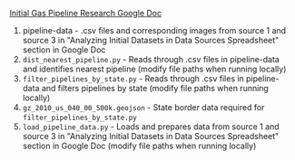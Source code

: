 [Initial Gas Pipeline Research Google Doc](https://docs.google.com/document/d/1xnalyqEvUIzcW3oRSh6Txkgu_wSJqYs9mLQUwdprk4M/edit?usp=sharing)

1. pipeline-data - .csv files and corresponding images from source 1 and source 3 in "Analyzing Initial Datasets in Data Sources Spreadsheet" section in Google Doc
3. `dist_nearest_pipeline.py` - Reads through .csv files in pipeline-data and identifies nearest pipeline (modify file paths when running locally)
4. `filter_pipelines_by_state.py` - Reads through .csv files in pipeline-data and filters pipelines by state (modify file paths when running locally)
5. `gz_2010_us_040_00_500k.geojson` - State border data required for `filter_pipelines_by_state.py`
6. `load_pipeline_data.py` - Loads and prepares data from source 1 and source 3 in "Analyzing Initial Datasets in Data Sources Spreadsheet" section in Google Doc (modify file paths when running locally)
